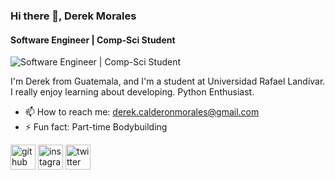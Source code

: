### Hi there 👋, Derek Morales
#### Software Engineer | Comp-Sci Student
![Software Engineer | Comp-Sci Student](https://arturssmirnovs.github.io/github-profile-readme-generator/images/banner.png)

I'm Derek from Guatemala, and I'm a student at Universidad Rafael Landívar. I really enjoy learning about developing. Python Enthusiast.

- 📫 How to reach me: derek.calderonmorales@gmail.com 
- ⚡ Fun fact: Part-time Bodybuilding 


[<img src='https://cdn.jsdelivr.net/npm/simple-icons@3.0.1/icons/github.svg' alt='github' height='40'>](https://github.com/derekCmorales)  [<img src='https://cdn.jsdelivr.net/npm/simple-icons@3.0.1/icons/instagram.svg' alt='instagram' height='40'>](https://www.instagram.com/derekmoraales/)  [<img src='https://cdn.jsdelivr.net/npm/simple-icons@3.0.1/icons/twitter.svg' alt='twitter' height='40'>](https://twitter.com/mrmoraales)  

